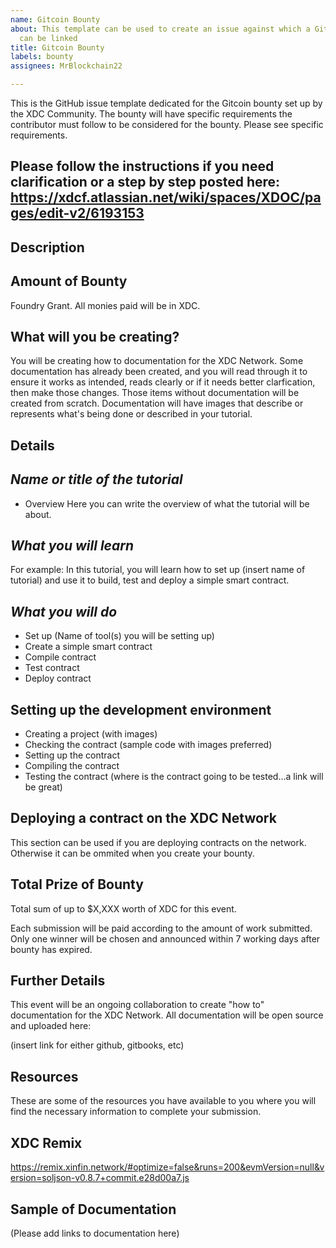 ```yaml
---
name: Gitcoin Bounty
about: This template can be used to create an issue against which a Gitcoin bounty
  can be linked
title: Gitcoin Bounty
labels: bounty
assignees: MrBlockchain22

---
```


This is the GitHub issue template dedicated for the Gitcoin bounty set up by the XDC Community.  The bounty will have specific requirements the contributor must follow to be considered for the bounty.  Please see specific requirements. 

## Please follow the instructions if you need clarification or a step by step posted here: https://xdcf.atlassian.net/wiki/spaces/XDOC/pages/edit-v2/6193153

## **Description**

## **Amount of Bounty**
Foundry Grant. All monies paid will be in XDC.

## **What will you be creating?**
You will be creating how to documentation for the XDC Network. Some documentation has already been created, and you will read through it to ensure it works as intended, reads clearly or if it needs better clarfication, then make those changes. Those items without documentation will be created from scratch.  Documentation will have images that describe or represents what's being done or described in your tutorial. 

## **Details**
  ## *Name or title of the tutorial*
  - Overview
    Here you can write the overview of what the tutorial will be about.
  ## *What you will learn*
   For example: In this tutorial, you will learn how to set up (insert name of tutorial) and use it to build, test and deploy a simple smart contract.
  ## *What you will do*
   - Set up (Name of tool(s) you will be setting up)
   - Create a simple smart contract
   - Compile contract
   - Test contract
   - Deploy contract
      
## **Setting up the development environment**
   - Creating a project (with images)
   - Checking the contract (sample code with images preferred)
   - Setting up the contract
   - Compiling the contract
   - Testing the contract (where is the contract going to be tested...a link will be great)
    
## **Deploying a contract on the XDC Network**
This section can be used if you are deploying contracts on the network. Otherwise it can be ommited when you create your bounty. 
    
## **Total Prize of Bounty**
Total sum of up to $X,XXX worth of XDC for this event.

Each submission will be paid according to the amount of work submitted. Only one winner will be chosen and announced within 7 working days after bounty has expired.  

## **Further Details**
This event will be an ongoing collaboration to create "how to" documentation for the XDC Network. All documentation will be open source and uploaded here: 

(insert link for either github, gitbooks, etc)

## **Resources**
These are some of the resources you have available to you where you will find the necessary information to complete your submission.

## **XDC Remix**
https://remix.xinfin.network/#optimize=false&runs=200&evmVersion=null&version=soljson-v0.8.7+commit.e28d00a7.js

## **Sample of Documentation**
(Please add links to documentation here)
